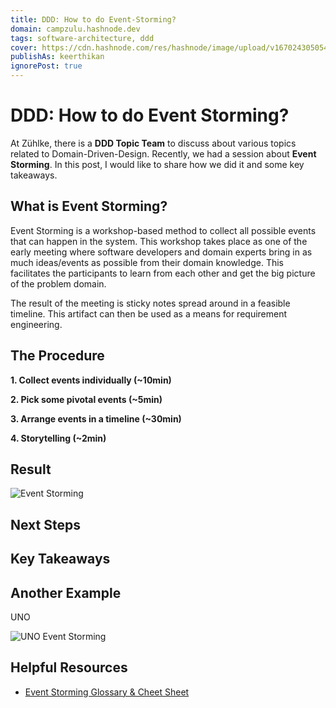 ```yaml
---
title: DDD: How to do Event-Storming?
domain: campzulu.hashnode.dev
tags: software-architecture, ddd
cover: https://cdn.hashnode.com/res/hashnode/image/upload/v1670243050541/SwGJDMFY4.png?auto=compress
publishAs: keerthikan
ignorePost: true
---
```


# DDD: How to do Event Storming?

At Zühlke, there is a **DDD Topic Team** to discuss about various topics related to Domain-Driven-Design. Recently, we had a session about **Event Storming**. In this post, I would like to share how we did it and some key takeaways.

## What is Event Storming?

Event Storming is a workshop-based method to collect all possible events that can happen in the system. This workshop takes place as one of the early meeting where software developers and domain experts bring in as much ideas/events as possible from their domain knowledge. This facilitates the participants to learn from each other and get the big picture of the problem domain.

The result of the meeting is sticky notes spread around in a feasible timeline. This artifact can then be used as a means for requirement engineering.

## The Procedure

**1. Collect events individually (~10min)**

**2. Pick some pivotal events (~5min)**

**3. Arrange events in a timeline (~30min)**

**4. Storytelling (~2min)**

## Result

![Event Storming](https://cdn.hashnode.com/res/hashnode/image/upload/v1670243304928/PlghMRLDK.png?auto=compress)

## Next Steps


## Key Takeaways



## Another Example

UNO

![UNO Event Storming](https://raw.githubusercontent.com/tk-codes/uno/master/doc/event-storming.jpg)

## Helpful Resources
* [Event Storming Glossary & Cheet Sheet](https://github.com/ddd-crew/eventstorming-glossary-cheat-sheet)
